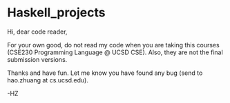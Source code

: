 Haskell_projects
================

Hi, dear code reader,

For your own good, do not read my code when you are taking this courses (CSE230 Programming Language @ UCSD CSE). Also, they are not the final submission versions. 

Thanks and have fun. Let me know you have found any bug (send to hao.zhuang at cs.ucsd.edu).

-HZ

